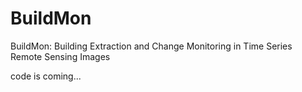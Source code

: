 # BuildMon
BuildMon: Building Extraction and Change Monitoring in Time Series Remote Sensing Images

code is coming...
